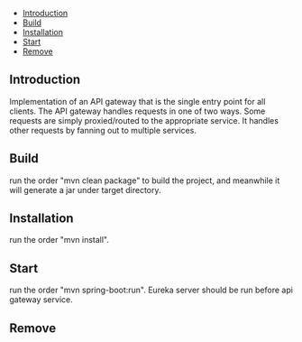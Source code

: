 * [Introduction](#1)
* [Build ](#2)
* [Installation](#3)
* [Start](#4)
* [Remove](#5)

## <a name="1">Introduction</a>
Implementation of an API gateway that is the single entry point for all clients. The API gateway handles requests in one of two ways. Some requests are simply proxied/routed to the appropriate service. It handles other requests by fanning out to multiple services.

## <a name="2">Build</a>
run the order "mvn clean package" to build the project, and meanwhile it will generate a jar under target directory.

## <a name="3">Installation</a>
run the order "mvn install".

## <a name="4">Start</a>
run the order "mvn spring-boot:run". Eureka server should be run before api gateway service.

## <a name="5">Remove</a>


